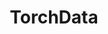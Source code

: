 ---
title: TorchData
title_prefix: torch
title_suffix: data
summary: 유연하고 성능이 뛰어난 데이터 파이프라인을 쉽게 구축할 수 있는 리더들의 베타 라이브러리입니다. 모듈형 데이터 로딩 프리미티브들로 구성되어, 다양한 사용 사례에 대해 재사용 가능한 구성 요소들을 제공합니다.
link: https://pytorch.org/data/
order: 4
category: data
---
